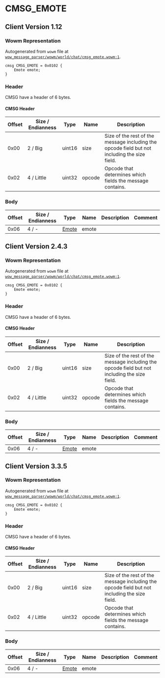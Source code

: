 # CMSG_EMOTE

## Client Version 1.12

### Wowm Representation

Autogenerated from `wowm` file at [`wow_message_parser/wowm/world/chat/cmsg_emote.wowm:1`](https://github.com/gtker/wow_messages/tree/main/wow_message_parser/wowm/world/chat/cmsg_emote.wowm#L1).
```rust,ignore
cmsg CMSG_EMOTE = 0x0102 {
    Emote emote;
}
```
### Header

CMSG have a header of 6 bytes.

#### CMSG Header

| Offset | Size / Endianness | Type   | Name   | Description |
| ------ | ----------------- | ------ | ------ | ----------- |
| 0x00   | 2 / Big           | uint16 | size   | Size of the rest of the message including the opcode field but not including the size field.|
| 0x02   | 4 / Little        | uint32 | opcode | Opcode that determines which fields the message contains.|

### Body

| Offset | Size / Endianness | Type | Name | Description | Comment |
| ------ | ----------------- | ---- | ---- | ----------- | ------- |
| 0x06 | 4 / - | [Emote](emote.md) | emote |  |  |

## Client Version 2.4.3

### Wowm Representation

Autogenerated from `wowm` file at [`wow_message_parser/wowm/world/chat/cmsg_emote.wowm:1`](https://github.com/gtker/wow_messages/tree/main/wow_message_parser/wowm/world/chat/cmsg_emote.wowm#L1).
```rust,ignore
cmsg CMSG_EMOTE = 0x0102 {
    Emote emote;
}
```
### Header

CMSG have a header of 6 bytes.

#### CMSG Header

| Offset | Size / Endianness | Type   | Name   | Description |
| ------ | ----------------- | ------ | ------ | ----------- |
| 0x00   | 2 / Big           | uint16 | size   | Size of the rest of the message including the opcode field but not including the size field.|
| 0x02   | 4 / Little        | uint32 | opcode | Opcode that determines which fields the message contains.|

### Body

| Offset | Size / Endianness | Type | Name | Description | Comment |
| ------ | ----------------- | ---- | ---- | ----------- | ------- |
| 0x06 | 4 / - | [Emote](emote.md) | emote |  |  |

## Client Version 3.3.5

### Wowm Representation

Autogenerated from `wowm` file at [`wow_message_parser/wowm/world/chat/cmsg_emote.wowm:1`](https://github.com/gtker/wow_messages/tree/main/wow_message_parser/wowm/world/chat/cmsg_emote.wowm#L1).
```rust,ignore
cmsg CMSG_EMOTE = 0x0102 {
    Emote emote;
}
```
### Header

CMSG have a header of 6 bytes.

#### CMSG Header

| Offset | Size / Endianness | Type   | Name   | Description |
| ------ | ----------------- | ------ | ------ | ----------- |
| 0x00   | 2 / Big           | uint16 | size   | Size of the rest of the message including the opcode field but not including the size field.|
| 0x02   | 4 / Little        | uint32 | opcode | Opcode that determines which fields the message contains.|

### Body

| Offset | Size / Endianness | Type | Name | Description | Comment |
| ------ | ----------------- | ---- | ---- | ----------- | ------- |
| 0x06 | 4 / - | [Emote](emote.md) | emote |  |  |


